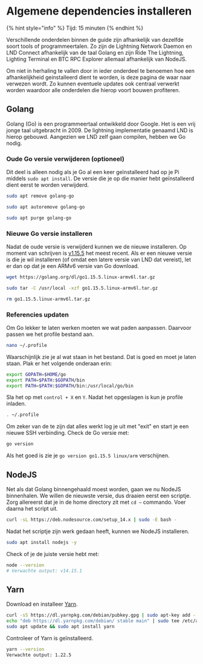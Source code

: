 # Algemene dependencies installeren

{% hint style="info" %}
Tijd: 15 minuten
{% endhint %}

Verschillende onderdelen binnen de guide zijn afhankelijk van dezelfde soort tools of programmeertalen. Zo zijn de Lightning Network Daemon en LND Connect afhankelijk van de taal Golang en zijn Ride The Lightning, Lighting Terminal en BTC RPC Explorer allemaal afhankelijk van NodeJS.

Om niet in herhaling te vallen door in ieder onderdeel te benoemen hoe een afhankelijkheid geinstalleerd dient te worden, is deze pagina de waar naar verwezen wordt. Zo kunnen eventuele updates ook centraal verwerkt worden waardoor alle onderdelen die hierop voort bouwen profiteren.

## Golang

Golang \(Go\) is een programmeertaal ontwikkeld door Google. Het is een vrij jonge taal uitgebracht in 2009. De lightning implementatie genaamd LND is hierop gebouwd. Aangezien we LND zelf gaan compilen, hebben we Go nodig.

### Oude Go versie verwijderen \(optioneel\)

Dit deel is alleen nodig als je Go al een keer geïnstalleerd had op je Pi middels `sudo apt install`. De versie die je op die manier hebt geïnstalleerd dient eerst te worden verwijderd.

```bash
sudo apt remove golang-go
```

```bash
sudo apt autoremove golang-go
```

```bash
sudo apt purge golang-go
```

### Nieuwe Go versie installeren

Nadat de oude versie is verwijderd kunnen we de nieuwe installeren. Op moment van schrijven is [v1.15.5](https://golang.org/dl/) het meest recent. Als er een nieuwe versie is die je wil installeren \(of omdat een latere versie van LND dat vereist\), let er dan op dat je een ARMv6 versie van Go download.

```bash
wget https://golang.org/dl/go1.15.5.linux-armv6l.tar.gz
```

```bash
sudo tar -C /usr/local -xzf go1.15.5.linux-armv6l.tar.gz
```

```bash
rm go1.15.5.linux-armv6l.tar.gz
```

### Referencies updaten

Om Go lekker te laten werken moeten we wat paden aanpassen. Daarvoor passen we het profile bestand aan.

```bash
nano ~/.profile
```

Waarschijnlijk zie je al wat staan in het bestand. Dat is goed en moet je laten staan. Plak er het volgende onderaan erin:

```bash
export GOPATH=$HOME/go
export PATH=$PATH:$GOPATH/bin
export PATH=$PATH:$GOPATH/bin:/usr/local/go/bin
```

Sla het op met `control + X` en `Y`. Nadat het opgeslagen is kun je profile inladen.

```bash
. ~/.profile
```

Om zeker van de te zijn dat alles werkt log je uit met "exit" en start je een nieuwe SSH verbinding. Check de Go versie met:

```bash
go version
```

Als het goed is zie je `go version go1.15.5 linux/arm` verschijnen.

## NodeJS

Net als dat Golang binnengehaald moest worden, gaan we nu NodeJS binnenhalen. We willen de nieuwste versie, dus draaien eerst een scriptje. Zorg allereerst dat je in de home directory zit met `cd ~` commando. Voer daarna het script uit.

```bash
curl -sL https://deb.nodesource.com/setup_14.x | sudo -E bash -
```

Nadat het scriptje zijn werk gedaan heeft, kunnen we NodeJS installeren.

```bash
sudo apt install nodejs -y
```

Check of je de juiste versie hebt met:

```bash
node --version
# Verwachte output: v14.15.1
```

## Yarn

Download en installeer [Yarn](https://classic.yarnpkg.com/en/docs/install).
```bash
curl -sS https://dl.yarnpkg.com/debian/pubkey.gpg | sudo apt-key add -
echo "deb https://dl.yarnpkg.com/debian/ stable main" | sudo tee /etc/apt/sources.list.d/yarn.list
sudo apt update && sudo apt install yarn
```

Controleer of Yarn is geïnstalleerd.
```bash
yarn --version
Verwachte output: 1.22.5

